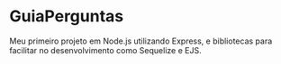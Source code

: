 # GuiaPerguntas

Meu primeiro projeto em Node.js utilizando Express, e bibliotecas para facilitar no desenvolvimento como Sequelize e EJS.
